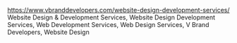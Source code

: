 https://www.vbranddevelopers.com/website-design-development-services/
Website Design &amp; Development Services, Website Design Development Services, Web Development Services, Web Design Services, V Brand Developers, Website Design
